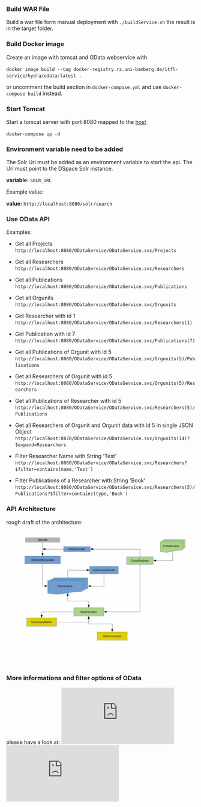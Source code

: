 ### Build WAR File
Build a war file form manual deployment with `./buildService.sh` the result is in the target
folder.


### Build Docker image
Create an image with tomcat and OData webservice with

`docker image build --tag docker-registry.rz.uni-bamberg.de/itfl-service/hydra/odata:latest .`

or uncomment the build section in `docker-compose.yml` and use `docker-compose build`
instead.


### Start Tomcat
Start a tomcat server with port 8080 mapped to the
[host](http://localhost:8080)

`docker-compose up -d`


### Environment variable need to be added

The Solr Url must be added as an environment variable to start the api. The Url must point to the DSpace Solr instance.

**variable:** `SOLR_URL`

Example value:

**value:** `http://localhost:8080/solr/search`




### Use OData API

Examples:

* Get all Projects
`http://localhost:8080/ODataService/ODataService.svc/Projects`

* Get all Researchers
`http://localhost:8080/ODataService/ODataService.svc/Researchers`

* Get all Publications
`http://localhost:8080/ODataService/ODataService.svc/Publications`

* Get all Orgunits
`http://localhost:8080/ODataService/ODataService.svc/Orgunits`

* Get Researcher with id 1
`http://localhost:8080/ODataService/ODataService.svc/Researchers(1)`

* Get Publication with id 7
`http://localhost:8080/ODataService/ODataService.svc/Publications(7)`

* Get all Publications of Orgunit with id 5
`http://localhost:8080/ODataService/ODataService.svc/Orgunits(5)/Publications`

* Get all Researchers of Orgunit with id 5
`http://localhost:8080/ODataService/ODataService.svc/Orgunits(5)/Researchers`

* Get all Publications of Researcher with id 5
`http://localhost:8080/ODataService/ODataService.svc/Researchers(5)/Publications`

* Get all Researchers of Orgunit and Orgunit data with id 5 in single JSON Object
`http://localhost:8070/ODataService/ODataService.svc/Orgunits(14)?$expand=Researchers`

* Filter Researcher Name with String 'Test'
`http://localhost:8080/ODataService/ODataService.svc/Researchers?$filter=contains(name,'Test')`

* Filter Publications of a Researcher with String 'Book'
`http://localhost:8080/ODataService/ODataService.svc/Researchers(5)/Publications?$filter=contains(type,'Book')`

### API Architecture
rough draft of the architecture:

![](odata-architecture.jpg)

### More informations and filter options of OData

please have a look at:
![Apache Olingo](https://olingo.apache.org/doc/odata4/index.html)
![Olingo OData 4.0 Javadoc](https://olingo.apache.org/javadoc/odata4/index.html)

